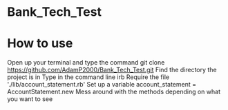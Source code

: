 # Bank_Tech_Test


# How to use

Open up your terminal and type the command git clone https://github.com/AdamP2000/Bank_Tech_Test.git
Find the directory the project is in
Type in the command line irb
Require the file './lib/account_statement.rb'
Set up a variable account_statement = AccountStatement.new
Mess around with the methods depending on what you want to see
